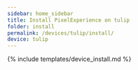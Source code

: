 ```yaml
---
sidebar: home_sidebar
title: Install PixelExperience on tulip
folder: install
permalink: /devices/tulip/install/
device: tulip
---
```

{% include templates/device_install.md %}

